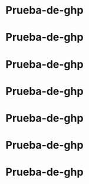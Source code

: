 # Prueba-de-ghp
# Prueba-de-ghp
# Prueba-de-ghp
# Prueba-de-ghp
# Prueba-de-ghp
# Prueba-de-ghp
# Prueba-de-ghp
